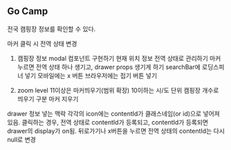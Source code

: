 ## Go Camp

전국 캠핑장 정보를 확인할 수 있다.

<!-- 폰트 적용 -->
<!-- 서비스 로고 벡터 이미지 찾기 -->
<!-- 기본 색상 / 사이즈 설정하기 -->
<!-- 모바일 반응형 어떻게 할 것인지 정하기 >> 디바이스 감지해서 다른 컴포넌트 띄우기 / 적어도 데스크탑 레이아웃은 태블릿 반응형까진 생각해서 구현하기-->
<!-- 메인 페이지 레이아웃 컴포넌트 생성하기 -->
<!-- 모바일 네브바 만들기 구글맵 참고 -->
<!-- 마커 svg 생성하기 -->
<!-- api 연동 후 marker 여러개 띄우기 -->
<!-- marker에 클릭 이벤트 달기 -->
<!-- 마커 초기화 삭제하고 다시 그리기-->

<!-- 마커 깜빡이는 거 해결 -->
<!-- api 분리 코드 깔끔하게 -->
<!-- Ref 하나의 객체로 만들기 -->
<!-- idle 이벤트 핸들러에 디바운싱 걸기 -->
<!-- 마커 클러스터링 -->

마커 클릭 시 전역 상태 변경

1.  캠핑장 정보 modal 컴포넌트 구현하기
    현재 위치 정보 전역 상태로 관리하기
    마커 누르면 전역 상태 하나 생기고, drawer props 생기게 하기
    searchBar에 로딩스피너 넣기
    모바일에는 x 버튼
    브라우저에는 접기 버튼 넣기

2.  zoom level 11이상은 마커띄우기(범위 확장)
    10이하는 시/도 단위 캠핑장 개수로 띄우기 구분
    마커 지우기

<!-- 3.  api 연동하기 -->

drawer 정보 넣는 맥락
각각의 icon에는 contentId가 클래스네임(or id)으로 넣어져 있음.
클릭하는 경우, 전역 상태로 contentId가 등록되고, contentId가 등록되면
drawer의 display가 on됨.
뒤로가기나 x버튼을 누르면 전역 상태의 contentId는 다시 null로 변경

